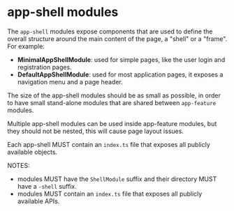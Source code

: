 
# app-shell modules

The `app-shell` modules expose components that are used to define the overall structure around the
main content of the page, a "shell" or a "frame". For example:

* **MinimalAppShellModule**: used for simple pages, like the user login and registration pages.
* **DefaultAppShellModule**: used for most application pages, it exposes a navigation menu and a
  page header.

The size of the app-shell modules should be as small as possible, in order to have small
stand-alone modules that are shared between `app-feature` modules.

Multiple app-shell modules can be used inside app-feature modules, but they should not be nested,
this will cause page layout issues.

Each app-shell MUST contain an `index.ts` file that exposes all publicly available objects.

NOTES:
* modules MUST have the `ShellModule` suffix and their directory MUST have a `-shell` suffix.
* modules MUST contain an `index.ts` file that exposes all publicly available APIs.
